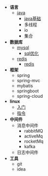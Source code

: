 - **语言**
    - [java](docs/document/java.md)
        - [java基础](docs/basic/jichu.md)
        - 多线程
        - io
        - 集合
- **数据库**
    - [mysql](docs/document/mysql.md)
      - [sql优化](docs/sql/sql-optimize.md)
    - [redis](docs/document/redis.md)
        - [redis](docs/redis/redis.md)
- **框架**
    - spring
    - spring-mvc
    - mybatis
    - springboot
    - spring-cloud
- **linux**
    - [入门](./docs/linux/distribution.md)
    - [指令](./docs/linux/instruction.md)
- **中间件**
    - 消息中间件
        - rabbitMQ
        - activeMq
        - rocketMq
        - kafka
    - 日志中间件
- **工具**
    - git
    - idea


